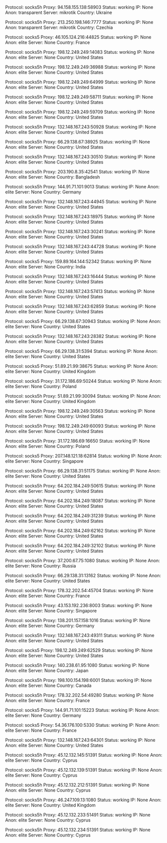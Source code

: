 Protocol: socks5h
Proxy: 94.158.155.138:58903
Status: working
IP: None
Anon: transparent
Server: mikrotik
Country: Ukraine

Protocol: socks5h
Proxy: 213.250.198.146:7777
Status: working
IP: None
Anon: transparent
Server: mikrotik
Country: Czechia

Protocol: socks5
Proxy: 46.105.124.216:44825
Status: working
IP: None
Anon: elite
Server: None
Country: France

Protocol: socks5h
Proxy: 198.12.249.249:14083
Status: working
IP: None
Anon: elite
Server: None
Country: United States

Protocol: socks5h
Proxy: 198.12.249.249:36988
Status: working
IP: None
Anon: elite
Server: None
Country: United States

Protocol: socks5h
Proxy: 198.12.249.249:64999
Status: working
IP: None
Anon: elite
Server: None
Country: United States

Protocol: socks5h
Proxy: 198.12.249.249:58711
Status: working
IP: None
Anon: elite
Server: None
Country: United States

Protocol: socks5h
Proxy: 198.12.249.249:59709
Status: working
IP: None
Anon: elite
Server: None
Country: United States

Protocol: socks5h
Proxy: 132.148.167.243:50928
Status: working
IP: None
Anon: elite
Server: None
Country: United States

Protocol: socks5h
Proxy: 66.29.138.67:38925
Status: working
IP: None
Anon: elite
Server: None
Country: United States

Protocol: socks5h
Proxy: 132.148.167.243:30510
Status: working
IP: None
Anon: elite
Server: None
Country: United States

Protocol: socks5h
Proxy: 203.190.8.35:42541
Status: working
IP: None
Anon: elite
Server: None
Country: Bangladesh

Protocol: socks5h
Proxy: 144.91.71.101:9013
Status: working
IP: None
Anon: elite
Server: None
Country: Germany

Protocol: socks5h
Proxy: 132.148.167.243:44945
Status: working
IP: None
Anon: elite
Server: None
Country: United States

Protocol: socks5h
Proxy: 132.148.167.243:18975
Status: working
IP: None
Anon: elite
Server: None
Country: United States

Protocol: socks5h
Proxy: 132.148.167.243:30241
Status: working
IP: None
Anon: elite
Server: None
Country: United States

Protocol: socks5h
Proxy: 132.148.167.243:44728
Status: working
IP: None
Anon: elite
Server: None
Country: United States

Protocol: socks5
Proxy: 159.89.164.144:52342
Status: working
IP: None
Anon: elite
Server: None
Country: India

Protocol: socks5h
Proxy: 132.148.167.243:16444
Status: working
IP: None
Anon: elite
Server: None
Country: United States

Protocol: socks5h
Proxy: 132.148.167.243:57413
Status: working
IP: None
Anon: elite
Server: None
Country: United States

Protocol: socks5h
Proxy: 132.148.167.243:62859
Status: working
IP: None
Anon: elite
Server: None
Country: United States

Protocol: socks5
Proxy: 66.29.138.67:30943
Status: working
IP: None
Anon: elite
Server: None
Country: United States

Protocol: socks5h
Proxy: 132.148.167.243:28382
Status: working
IP: None
Anon: elite
Server: None
Country: United States

Protocol: socks5
Proxy: 66.29.138.31:5394
Status: working
IP: None
Anon: elite
Server: None
Country: United States

Protocol: socks5
Proxy: 51.89.21.99:38675
Status: working
IP: None
Anon: elite
Server: None
Country: United Kingdom

Protocol: socks5
Proxy: 31.172.186.69:50244
Status: working
IP: None
Anon: elite
Server: None
Country: Poland

Protocol: socks5h
Proxy: 51.89.21.99:30094
Status: working
IP: None
Anon: elite
Server: None
Country: United Kingdom

Protocol: socks5h
Proxy: 198.12.249.249:30563
Status: working
IP: None
Anon: elite
Server: None
Country: United States

Protocol: socks5h
Proxy: 198.12.249.249:60093
Status: working
IP: None
Anon: elite
Server: None
Country: United States

Protocol: socks5h
Proxy: 31.172.186.69:16650
Status: working
IP: None
Anon: elite
Server: None
Country: Poland

Protocol: socks5
Proxy: 207.148.121.18:62814
Status: working
IP: None
Anon: elite
Server: None
Country: Singapore

Protocol: socks5h
Proxy: 66.29.138.31:51175
Status: working
IP: None
Anon: elite
Server: None
Country: United States

Protocol: socks5h
Proxy: 64.202.184.249:50615
Status: working
IP: None
Anon: elite
Server: None
Country: United States

Protocol: socks5h
Proxy: 64.202.184.249:18087
Status: working
IP: None
Anon: elite
Server: None
Country: United States

Protocol: socks5h
Proxy: 64.202.184.249:31239
Status: working
IP: None
Anon: elite
Server: None
Country: United States

Protocol: socks5h
Proxy: 64.202.184.249:62162
Status: working
IP: None
Anon: elite
Server: None
Country: United States

Protocol: socks5h
Proxy: 64.202.184.249:32102
Status: working
IP: None
Anon: elite
Server: None
Country: United States

Protocol: socks5h
Proxy: 37.200.67.75:1080
Status: working
IP: None
Anon: elite
Server: None
Country: Russia

Protocol: socks5h
Proxy: 66.29.138.31:13162
Status: working
IP: None
Anon: elite
Server: None
Country: United States

Protocol: socks5h
Proxy: 178.32.202.54:45704
Status: working
IP: None
Anon: elite
Server: None
Country: France

Protocol: socks5h
Proxy: 43.153.192.236:8003
Status: working
IP: None
Anon: elite
Server: None
Country: Singapore

Protocol: socks5h
Proxy: 138.201.157.158:1016
Status: working
IP: None
Anon: elite
Server: None
Country: Germany

Protocol: socks5h
Proxy: 132.148.167.243:49311
Status: working
IP: None
Anon: elite
Server: None
Country: United States

Protocol: socks5
Proxy: 198.12.249.249:62529
Status: working
IP: None
Anon: elite
Server: None
Country: United States

Protocol: socks5h
Proxy: 140.238.61.95:1080
Status: working
IP: None
Anon: elite
Server: None
Country: Japan

Protocol: socks5h
Proxy: 198.100.154.198:6001
Status: working
IP: None
Anon: elite
Server: None
Country: Canada

Protocol: socks5h
Proxy: 178.32.202.54:49280
Status: working
IP: None
Anon: elite
Server: None
Country: France

Protocol: socks5
Proxy: 144.91.71.101:15223
Status: working
IP: None
Anon: elite
Server: None
Country: Germany

Protocol: socks5
Proxy: 54.36.176.100:5330
Status: working
IP: None
Anon: elite
Server: None
Country: France

Protocol: socks5h
Proxy: 132.148.167.243:64301
Status: working
IP: None
Anon: elite
Server: None
Country: United States

Protocol: socks5h
Proxy: 45.12.132.145:51391
Status: working
IP: None
Anon: elite
Server: None
Country: Cyprus

Protocol: socks5h
Proxy: 45.12.132.139:51391
Status: working
IP: None
Anon: elite
Server: None
Country: Cyprus

Protocol: socks5h
Proxy: 45.12.132.212:51391
Status: working
IP: None
Anon: elite
Server: None
Country: Cyprus

Protocol: socks5h
Proxy: 46.247.109.13:1080
Status: working
IP: None
Anon: elite
Server: None
Country: United Kingdom

Protocol: socks5h
Proxy: 45.12.132.233:51491
Status: working
IP: None
Anon: elite
Server: None
Country: Cyprus

Protocol: socks5h
Proxy: 45.12.132.234:51391
Status: working
IP: None
Anon: elite
Server: None
Country: Cyprus

